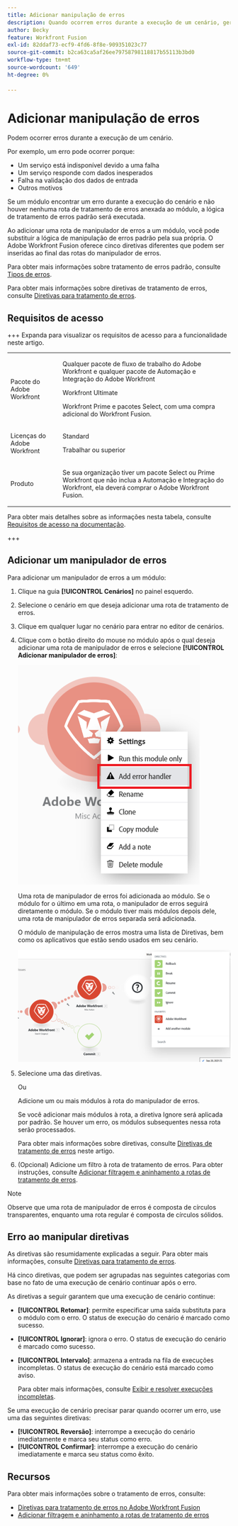 ```yaml
---
title: Adicionar manipulação de erros
description: Quando ocorrem erros durante a execução de um cenário, geralmente ocorre porque um serviço está indisponível devido a uma falha, um serviço responde com dados inesperados ou a validação de dados de entrada falha.
author: Becky
feature: Workfront Fusion
exl-id: 82ddaf73-ecf9-4fd6-8f8e-909351023c77
source-git-commit: b2ca63ca5af26ee79758798118817b55113b3bd0
workflow-type: tm+mt
source-wordcount: '649'
ht-degree: 0%

---
```


# Adicionar manipulação de erros

Podem ocorrer erros durante a execução de um cenário.

Por exemplo, um erro pode ocorrer porque:

* Um serviço está indisponível devido a uma falha
* Um serviço responde com dados inesperados
* Falha na validação dos dados de entrada
* Outros motivos

Se um módulo encontrar um erro durante a execução do cenário e não houver nenhuma rota de tratamento de erros anexada ao módulo, a lógica de tratamento de erros padrão será executada.

Ao adicionar uma rota de manipulador de erros a um módulo, você pode substituir a lógica de manipulação de erros padrão pela sua própria. O Adobe Workfront Fusion oferece cinco diretivas diferentes que podem ser inseridas ao final das rotas do manipulador de erros.

Para obter mais informações sobre tratamento de erros padrão, consulte [Tipos de erros](/help/workfront-fusion/references/errors/error-processing.md).

Para obter mais informações sobre diretivas de tratamento de erros, consulte [Diretivas para tratamento de erros](/help/workfront-fusion/references/errors/directives-for-error-handling.md).

## Requisitos de acesso

+++ Expanda para visualizar os requisitos de acesso para a funcionalidade neste artigo.

<table style="table-layout:auto">
 <col> 
 <col> 
 <tbody> 
  <tr> 
   <td role="rowheader">Pacote do Adobe Workfront</td> 
   <td> <p>Qualquer pacote de fluxo de trabalho do Adobe Workfront e qualquer pacote de Automação e Integração do Adobe Workfront</p><p>Workfront Ultimate</p><p>Workfront Prime e pacotes Select, com uma compra adicional do Workfront Fusion.</p> </td> 
  </tr> 
  <tr data-mc-conditions=""> 
   <td role="rowheader">Licenças do Adobe Workfront</td> 
   <td> <p>Standard</p><p>Trabalhar ou superior</p> </td> 
  </tr> 
  <tr> 
   <td role="rowheader">Produto</td> 
   <td>
   <p>Se sua organização tiver um pacote Select ou Prime Workfront que não inclua a Automação e Integração do Workfront, ela deverá comprar o Adobe Workfront Fusion.</li></ul>
   </td> 
  </tr>
 </tbody> 
</table>

Para obter mais detalhes sobre as informações nesta tabela, consulte [Requisitos de acesso na documentação](/help/workfront-fusion/references/licenses-and-roles/access-level-requirements-in-documentation.md).

+++

## Adicionar um manipulador de erros

Para adicionar um manipulador de erros a um módulo:

1. Clique na guia **[!UICONTROL Cenários]** no painel esquerdo.
1. Selecione o cenário em que deseja adicionar uma rota de tratamento de erros.
1. Clique em qualquer lugar no cenário para entrar no editor de cenários.
1. Clique com o botão direito do mouse no módulo após o qual deseja adicionar uma rota de manipulador de erros e selecione **[!UICONTROL Adicionar manipulador de erros]**:

   ![Rota do manipulador de erros](assets/error-handler-route.png)

   Uma rota de manipulador de erros foi adicionada ao módulo. Se o módulo for o último em uma rota, o manipulador de erros seguirá diretamente o módulo. Se o módulo tiver mais módulos depois dele, uma rota de manipulador de erros separada será adicionada.

   O módulo de manipulação de erros mostra uma lista de Diretivas, bem como os aplicativos que estão sendo usados em seu cenário.

   ![Rota de erro](assets/error-route.png)

1. Selecione uma das diretivas.

   Ou

   Adicione um ou mais módulos à rota do manipulador de erros.

   Se você adicionar mais módulos à rota, a diretiva Ignore será aplicada por padrão. Se houver um erro, os módulos subsequentes nessa rota serão processados.

   Para obter mais informações sobre diretivas, consulte [Diretivas de tratamento de erros](#error-handling-directives) neste artigo.

1. (Opcional) Adicione um filtro à rota de tratamento de erros. Para obter instruções, consulte [Adicionar filtragem e aninhamento a rotas de tratamento de erros](/help/workfront-fusion/create-scenarios/config-error-handling/advanced-error-handling.md).

>[!NOTE]
>
>Observe que uma rota de manipulador de erros é composta de círculos transparentes, enquanto uma rota regular é composta de círculos sólidos.

## Erro ao manipular diretivas

As diretivas são resumidamente explicadas a seguir. Para obter mais informações, consulte [Diretivas para tratamento de erros](/help/workfront-fusion/references/errors/directives-for-error-handling.md).

Há cinco diretivas, que podem ser agrupadas nas seguintes categorias com base no fato de uma execução de cenário continuar após o erro.

As diretivas a seguir garantem que uma execução de cenário continue:

* **[!UICONTROL Retomar]**: permite especificar uma saída substituta para o módulo com o erro. O status de execução do cenário é marcado como sucesso.
* **[!UICONTROL Ignorar]**: ignora o erro. O status de execução do cenário é marcado como sucesso.
* **[!UICONTROL Intervalo]**: armazena a entrada na fila de execuções incompletas. O status de execução do cenário está marcado como aviso.

  Para obter mais informações, consulte [Exibir e resolver execuções incompletas](/help/workfront-fusion/manage-scenarios/view-and-resolve-incomplete-executions.md).

Se uma execução de cenário precisar parar quando ocorrer um erro, use uma das seguintes diretivas:

* **[!UICONTROL Reversão]**: interrompe a execução do cenário imediatamente e marca seu status como erro.
* **[!UICONTROL Confirmar]**: interrompe a execução do cenário imediatamente e marca seu status como êxito.

## Recursos

Para obter mais informações sobre o tratamento de erros, consulte:

* [Diretivas para tratamento de erros no Adobe Workfront Fusion](/help/workfront-fusion/references/errors/directives-for-error-handling.md)
* [Adicionar filtragem e aninhamento a rotas de tratamento de erros](/help/workfront-fusion/create-scenarios/config-error-handling/advanced-error-handling.md)
